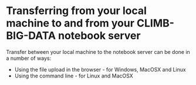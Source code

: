 # Transferring from your local machine to and from your CLIMB-BIG-DATA notebook server

Transfer between your local machine to the notebook server can be done in a number of ways:

* Using the file upload in the browser - for Windows, MacOSX and Linux
* Using the command line - for Linux and MacOSX 

